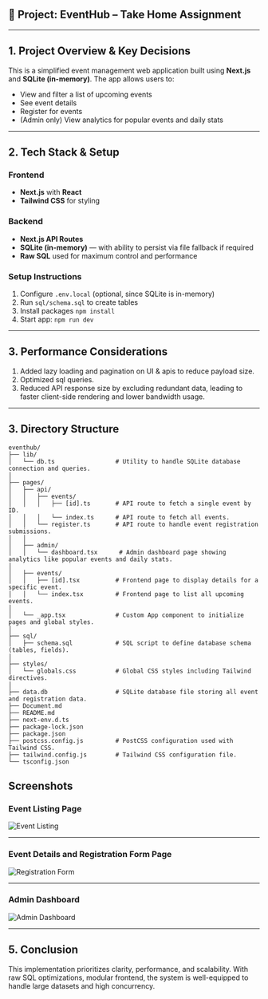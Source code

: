 ## 📌 Project: EventHub – Take Home Assignment

---

## 1. Project Overview & Key Decisions

This is a simplified event management web application built using **Next.js** and **SQLite (in-memory)**. The app allows users to:
- View and filter a list of upcoming events
- See event details
- Register for events
- (Admin only) View analytics for popular events and daily stats

---

## 2. Tech Stack & Setup

### Frontend
- **Next.js** with **React**
- **Tailwind CSS** for styling

### Backend
- **Next.js API Routes**
- **SQLite (in-memory)** — with ability to persist via file fallback if required
- **Raw SQL** used for maximum control and performance

### Setup Instructions
1. Configure `.env.local` (optional, since SQLite is in-memory)
2. Run `sql/schema.sql` to create tables
3. Install packages `npm install`
4. Start app: `npm run dev`

---

## 3. Performance Considerations
1. Added lazy loading and pagination on UI & apis to reduce payload size.
2. Optimized sql queries.
3. Reduced API response size by excluding redundant data, leading to faster client-side rendering and lower bandwidth usage.

---


## 3. Directory Structure
```text
eventhub/
├── lib/
│   └── db.ts                 # Utility to handle SQLite database connection and queries.
│
├── pages/
│   ├── api/
│   │   ├── events/
│   │   │   ├── [id].ts       # API route to fetch a single event by ID.
│   │   │   └── index.ts      # API route to fetch all events.
│   │   └── register.ts       # API route to handle event registration submissions.
│   │
│   ├── admin/
│   │   └── dashboard.tsx      # Admin dashboard page showing analytics like popular events and daily stats.
│
│   ├── events/
│   │   ├── [id].tsx          # Frontend page to display details for a specific event.
│   │   └── index.tsx         # Frontend page to list all upcoming events.
│
│   └── _app.tsx              # Custom App component to initialize pages and global styles.
│
├── sql/
│   ├── schema.sql            # SQL script to define database schema (tables, fields).
│
├── styles/
│   └── globals.css           # Global CSS styles including Tailwind directives.
│
├── data.db                   # SQLite database file storing all event and registration data.
├── Document.md              
├── README.md                 
├── next-env.d.ts            
├── package-lock.json         
├── package.json              
├── postcss.config.js         # PostCSS configuration used with Tailwind CSS.
├── tailwind.config.js        # Tailwind CSS configuration file.
└── tsconfig.json            
```

## Screenshots

### Event Listing Page
![Event Listing](https://github.com/user-attachments/assets/0bc781e7-94d9-4296-8f38-287e4c0924a7)

---

### Event Details and Registration Form Page
![Registration Form](https://github.com/user-attachments/assets/bee53420-558d-4d09-91a0-9553516fb5b1)

---

### Admin Dashboard
![Admin Dashboard](https://github.com/user-attachments/assets/1ba6c0ef-9b75-4930-9061-bcd65aeab63b)





---

## 5. Conclusion
This implementation prioritizes clarity, performance, and scalability. With raw SQL optimizations, modular frontend, the system is well-equipped to handle large datasets and high concurrency.
